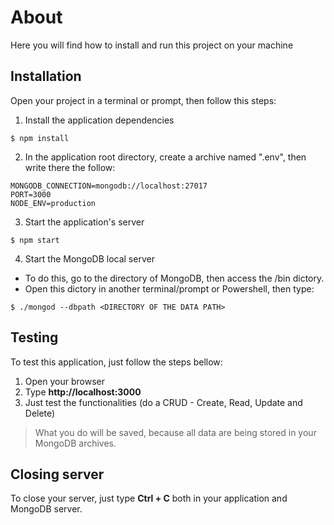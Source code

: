 # About
Here you will find how to install and run this project on your machine

## Installation
Open your project in a terminal or prompt, then follow this steps:

1. Install the application dependencies 
```
$ npm install
```
2. In the application root directory, create a archive named ".env", then write there the follow:
```
MONGODB_CONNECTION=mongodb://localhost:27017
PORT=3000
NODE_ENV=production
```
3. Start the application's server
```    
$ npm start
```
4. Start the MongoDB local server
  
- To do this, go to the directory of MongoDB, then access the /bin dictory.
- Open this dictory in another terminal/prompt or Powershell, then type:
```    
$ ./mongod --dbpath <DIRECTORY OF THE DATA PATH>
```

## Testing
To test this application, just follow the steps bellow:
1. Open your browser
2. Type **http://localhost:3000**
3. Just test the functionalities (do a CRUD - Create, Read, Update and Delete)

> What you do will be saved, because all data are being stored in your MongoDB archives.

## Closing server
To close your server, just type **Ctrl + C** both in your application and MongoDB server.
